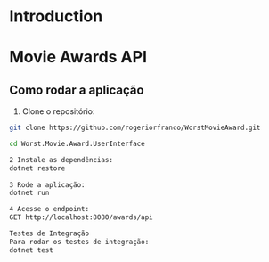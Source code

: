 # Introduction 
# Movie Awards API

## Como rodar a aplicação
1. Clone o repositório:

```bash
git clone https://github.com/rogeriorfranco/WorstMovieAward.git

cd Worst.Movie.Award.UserInterface

2 Instale as dependências:
dotnet restore
 
3 Rode a aplicação:
dotnet run

4 Acesse o endpoint:
GET http://localhost:8080/awards/api

Testes de Integração
Para rodar os testes de integração:
dotnet test
